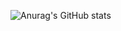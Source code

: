 ![Anurag's GitHub stats](https://github-readme-stats.vercel.app/api?username=kaje033&show_icons=true&theme=radical)
